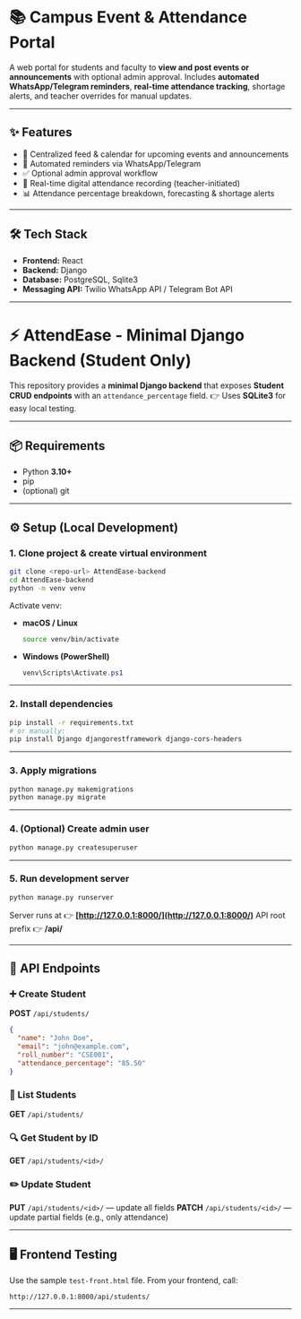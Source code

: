# 📚 Campus Event & Attendance Portal

A web portal for students and faculty to **view and post events or announcements** with optional admin approval.
Includes **automated WhatsApp/Telegram reminders**, **real-time attendance tracking**, shortage alerts, and teacher overrides for manual updates.

---

## ✨ Features

* 📅 Centralized feed & calendar for upcoming events and announcements
* 🔔 Automated reminders via WhatsApp/Telegram
* ✅ Optional admin approval workflow
* 📝 Real-time digital attendance recording (teacher-initiated)
* 📊 Attendance percentage breakdown, forecasting & shortage alerts

---

## 🛠 Tech Stack

* **Frontend:** React
* **Backend:** Django
* **Database:** PostgreSQL, Sqlite3
* **Messaging API:** Twilio WhatsApp API / Telegram Bot API

---

# ⚡ AttendEase - Minimal Django Backend (Student Only)

This repository provides a **minimal Django backend** that exposes **Student CRUD endpoints** with an `attendance_percentage` field.
👉 Uses **SQLite3** for easy local testing.

---

## 📦 Requirements

* Python **3.10+**
* pip
* (optional) git

---

## ⚙️ Setup (Local Development)

### 1. Clone project & create virtual environment

```bash
git clone <repo-url> AttendEase-backend
cd AttendEase-backend
python -m venv venv
```

Activate venv:

* **macOS / Linux**

  ```bash
  source venv/bin/activate
  ```
* **Windows (PowerShell)**

  ```powershell
  venv\Scripts\Activate.ps1
  ```

---

### 2. Install dependencies

```bash
pip install -r requirements.txt
# or manually:
pip install Django djangorestframework django-cors-headers
```

---

### 3. Apply migrations

```bash
python manage.py makemigrations
python manage.py migrate
```

---

### 4. (Optional) Create admin user

```bash
python manage.py createsuperuser
```

---

### 5. Run development server

```bash
python manage.py runserver
```

Server runs at 👉 **[http://127.0.0.1:8000/](http://127.0.0.1:8000/)**
API root prefix 👉 **/api/**

---

## 🔗 API Endpoints

### ➕ Create Student

**POST** `/api/students/`

```json
{
  "name": "John Doe",
  "email": "john@example.com",
  "roll_number": "CSE001",
  "attendance_percentage": "85.50"
}
```

### 📜 List Students

**GET** `/api/students/`

### 🔍 Get Student by ID

**GET** `/api/students/<id>/`

### ✏️ Update Student

**PUT** `/api/students/<id>/` — update all fields
**PATCH** `/api/students/<id>/` — update partial fields (e.g., only attendance)

---

## 🖥️ Frontend Testing

Use the sample `test-front.html` file.
From your frontend, call:

```http
http://127.0.0.1:8000/api/students/
```

---
